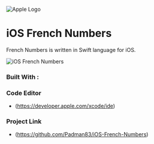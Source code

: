 ![Apple Logo](https://user-images.githubusercontent.com/45048950/73131198-bca1e580-4041-11ea-8f8d-ebfd844f0e64.png) 

# iOS French Numbers
French Numbers is written in Swift language for iOS.

![iOS French Numbers](https://user-images.githubusercontent.com/45048950/74254395-5d272380-4d2b-11ea-9154-9c97e7377a8f.gif)

### Built With :

### Code Editor

* (https://developer.apple.com/xcode/ide)

### Project Link

* (https://github.com/Padman83/iOS-French-Numbers)
